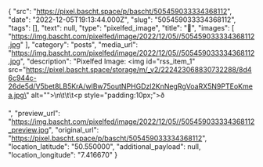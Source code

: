 {
  "src": "https://pixel.bascht.space/p/bascht/505459033334368112",
  "date": "2022-12-05T19:13:44.000Z",
  "slug": "505459033334368112",
  "tags": [],
  "text": null,
  "type": "pixelfed_image",
  "title": "🎄",
  "images": [
    "https://img.bascht.com/pixelfed/image/2022/12/05//505459033334368112.jpg"
  ],
  "category": "posts",
  "media_url": "https://img.bascht.com/pixelfed/image/2022/12/05//505459033334368112.jpg",
  "description": "Pixelfed Image: <img id=\"rss_item_1\" src=\"https://pixel.bascht.space/storage/m/_v2/222423068830732288/8d46c944c-26de5d/V5bet8LB5KrA/wlBw75outNPHGDzl2KnNegRgVoaRX5N9PTEoKmea.jpg\" alt=\"\">\n\t\t\t<p style=\"padding:10px;\">ð</p>",
  "preview_url": "https://img.bascht.com/pixelfed/image/2022/12/05//505459033334368112_preview.jpg",
  "original_url": "https://pixel.bascht.space/p/bascht/505459033334368112",
  "location_latitude": "50.550000",
  "additional_payload": null,
  "location_longitude": "7.416670"
}